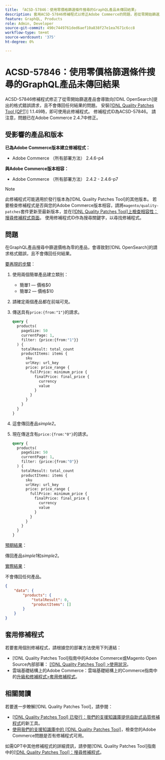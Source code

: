 ```yaml
---
title: 「ACSD-57846：使用零價格篩選條件搜尋的GraphQL產品未傳回結果」
description: 套用ACSD-57846修補程式以修正Adobe Commerce的問題，若從零開始篩選產品會導致對 [!DNL OpenSearch] 的請求格式錯誤，且不會傳回任何結果。
feature: GraphQL, Products
role: Admin, Developer
source-git-commit: 490c7449761ded6aef10a838f27e1ea7671c6cc8
workflow-type: tm+mt
source-wordcount: '375'
ht-degree: 0%

---
```



# ACSD-57846：使用零價格篩選條件搜尋的GraphQL產品未傳回結果

ACSD-57846修補程式修正了從零開始篩選產品會導致向[!DNL OpenSearch]提出的格式錯誤請求，且不會傳回任何結果的問題。 安裝[[!DNL Quality Patches Tool (QPT)]](/help/announcements/adobe-commerce-announcements/magento-quality-patches-released-new-tool-to-self-serve-quality-patches.md) 1.1.49時，即可使用此修補程式。 修補程式ID為ACSD-57846。 請注意，問題已在Adobe Commerce 2.4.7中修正。

## 受影響的產品和版本

**已為Adobe Commerce版本建立修補程式：**

* Adobe Commerce （所有部署方法） 2.4.6-p4

**與Adobe Commerce版本相容：**

* Adobe Commerce （所有部署方法） 2.4.2 - 2.4.6-p7

>[!NOTE]
>
>此修補程式可能適用於發行版本為[!DNL Quality Patches Tool]的其他版本。 若要檢查修補程式是否與您的Adobe Commerce版本相容，請將`magento/quality-patches`套件更新至最新版本，並在[[!DNL Quality Patches Tool]上檢查相容性：搜尋修補程式頁面](https://experienceleague.adobe.com/tools/commerce-quality-patches/index.html?lang=zh-Hant)。 使用修補程式ID作為搜尋關鍵字，以尋找修補程式。

## 問題

在GraphQL產品搜尋中篩選價格為零的產品，會導致對[!DNL OpenSearch]的請求格式錯誤，且不會傳回任何結果。

<u>要再現的步驟</u>：

1. 使用兩個簡單產品建立類別：
   * 簡單1 — 價格$0
   * 簡單2 — 價格$10
1. 請確定兩個產品都在前端可見。
1. 傳送具有`price:{from:"1"}`的請求。

   ```graphql
   query {
     products(
       pageSize: 50
       currentPage: 1,
       filter: {price:{from:"1"}}
     ) {
       totalResult: total_count
       productItems: items {
         sku
         urlKey: url_key
         price: price_range {
           fullPrice: minimum_price {
             finalPrice: final_price {
               currency
               value
             }
           }
         }
       }
     }
   }
   ```

1. 這會傳回產品&#x200B;*simple2*。
1. 現在傳送含有`price:{from:"0"}`的請求。

   ```graphql
   query {
     products(
       pageSize: 50
       currentPage: 1,
       filter: {price:{from:"0"}}
     ) {
       totalResult: total_count
       productItems: items {
         sku
         urlKey: url_key
         price: price_range {
           fullPrice: minimum_price {
             finalPrice: final_price {
               currency
               value
             }
           }
         }
       }
     }
   }
   ```

<u>預期結果</u>：

傳回產品&#x200B;*simple1*&#x200B;和&#x200B;*simple2*。

<u>實際結果</u>：

不會傳回任何產品。

```json
{
    "data": {
        "products": {
            "totalResult": 0,
            "productItems": []
        }
    }
}
```

## 套用修補程式

若要套用個別修補程式，請根據您的部署方法使用下列連結：

* [!DNL Quality Patches Tool]指南中的Adobe Commerce或Magento Open Source內部部署： [[!DNL Quality Patches Tool] >使用狀況](https://experienceleague.adobe.com/docs/commerce-operations/tools/quality-patches-tool/usage.html?lang=zh-Hant)。
* 雲端基礎結構上的Adobe Commerce：雲端基礎結構上的Commerce指南中的[升級和修補程式>套用修補程式](https://experienceleague.adobe.com/docs/commerce-cloud-service/user-guide/develop/upgrade/apply-patches.html?lang=zh-Hant)。

## 相關閱讀

若要進一步瞭解[!DNL Quality Patches Tool]，請參閱：

* [[!DNL Quality Patches Tool] 已發行：我們的支援知識庫提供自助式品質修補程式](/help/announcements/adobe-commerce-announcements/magento-quality-patches-released-new-tool-to-self-serve-quality-patches.md)的新工具。
* [使用我們的支援知識庫中的 [!DNL Quality Patches Tool]](/help/support-tools/patches-available-in-qpt-tool/check-patch-for-magento-issue-with-magento-quality-patches.md)，檢查您的Adobe Commerce問題是否有修補程式可用。

如需QPT中其他修補程式的詳細資訊，請參閱[!DNL Quality Patches Tool]指南中的[[!DNL Quality Patches Tool]：搜尋修補程式](https://experienceleague.adobe.com/tools/commerce-quality-patches/index.html?lang=zh-Hant)。
